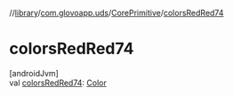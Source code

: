 //[library](../../../index.md)/[com.glovoapp.uds](../index.md)/[CorePrimitive](index.md)/[colorsRedRed74](colors-red-red74.md)

# colorsRedRed74

[androidJvm]\
val [colorsRedRed74](colors-red-red74.md): [Color](https://developer.android.com/reference/kotlin/androidx/compose/ui/graphics/Color.html)
